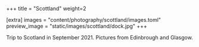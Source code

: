 +++
title = "Scottland"
weight=2

[extra]
images = "content/photography/scottland/images.toml"
preview_image = "static/images/scottland/dock.jpg"
+++

Trip to Scotland in September 2021. Pictures from Edinbrough and Glasgow.
